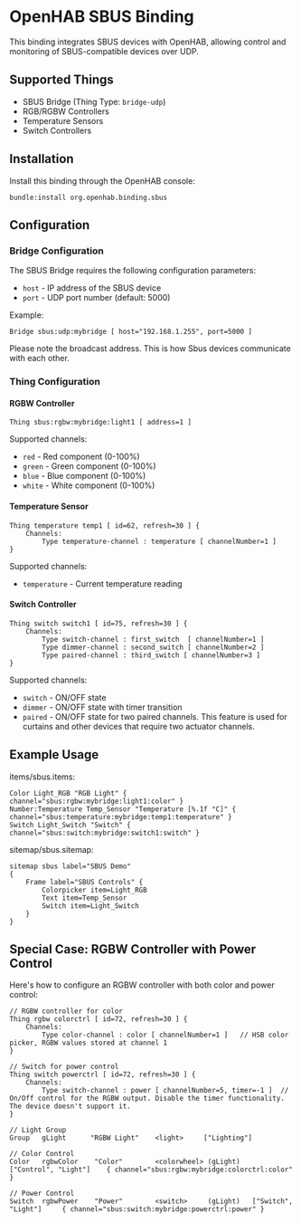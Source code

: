# OpenHAB SBUS Binding

This binding integrates SBUS devices with OpenHAB, allowing control and monitoring of SBUS-compatible devices over UDP.

## Supported Things

* SBUS Bridge (Thing Type: `bridge-udp`)
* RGB/RGBW Controllers
* Temperature Sensors
* Switch Controllers

## Installation

Install this binding through the OpenHAB console:

```
bundle:install org.openhab.binding.sbus
```

## Configuration

### Bridge Configuration

The SBUS Bridge requires the following configuration parameters:

* `host` - IP address of the SBUS device
* `port` - UDP port number (default: 5000)

Example:

```
Bridge sbus:udp:mybridge [ host="192.168.1.255", port=5000 ]
```

Please note the broadcast address. This is how Sbus devices communicate with each other.

### Thing Configuration

#### RGBW Controller

```
Thing sbus:rgbw:mybridge:light1 [ address=1 ]
```

Supported channels:

* `red` - Red component (0-100%)
* `green` - Green component (0-100%)
* `blue` - Blue component (0-100%)
* `white` - White component (0-100%)

#### Temperature Sensor

```
Thing temperature temp1 [ id=62, refresh=30 ] {
    Channels:
        Type temperature-channel : temperature [ channelNumber=1 ]
}
```

Supported channels:

* `temperature` - Current temperature reading

#### Switch Controller

```
Thing switch switch1 [ id=75, refresh=30 ] {
    Channels:
        Type switch-channel : first_switch  [ channelNumber=1 ]
        Type dimmer-channel : second_switch [ channelNumber=2 ]
        Type paired-channel : third_switch [ channelNumber=3 ]
}
```

Supported channels:

* `switch` - ON/OFF state
* `dimmer` - ON/OFF state with timer transition
* `paired` - ON/OFF state for two paired channels. This feature is used for curtains and other devices that require two actuator channels.

## Example Usage

items/sbus.items:

```
Color Light_RGB "RGB Light" { channel="sbus:rgbw:mybridge:light1:color" }
Number:Temperature Temp_Sensor "Temperature [%.1f °C]" { channel="sbus:temperature:mybridge:temp1:temperature" }
Switch Light_Switch "Switch" { channel="sbus:switch:mybridge:switch1:switch" }
```

sitemap/sbus.sitemap:

```
sitemap sbus label="SBUS Demo"
{
    Frame label="SBUS Controls" {
        Colorpicker item=Light_RGB
        Text item=Temp_Sensor
        Switch item=Light_Switch
    }
}
```

## Special Case: RGBW Controller with Power Control

Here's how to configure an RGBW controller with both color and power control:

```
// RGBW controller for color
Thing rgbw colorctrl [ id=72, refresh=30 ] {
    Channels:
        Type color-channel : color [ channelNumber=1 ]   // HSB color picker, RGBW values stored at channel 1
}

// Switch for power control
Thing switch powerctrl [ id=72, refresh=30 ] {
    Channels:
        Type switch-channel : power [ channelNumber=5, timer=-1 ]  // On/Off control for the RGBW output. Disable the timer functionality. The device doesn't support it.
}

// Light Group
Group   gLight      "RGBW Light"    <light>     ["Lighting"]

// Color Control
Color   rgbwColor    "Color"        <colorwheel> (gLight)   ["Control", "Light"]    { channel="sbus:rgbw:mybridge:colorctrl:color" }

// Power Control
Switch  rgbwPower    "Power"        <switch>     (gLight)   ["Switch", "Light"]     { channel="sbus:switch:mybridge:powerctrl:power" }
